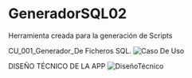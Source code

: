 # GeneradorSQL02
Herramienta creada para la generación de Scripts

CU_001_Generador_De Ficheros SQL.
![Caso De Uso](https://user-images.githubusercontent.com/34497080/111458353-9e051f00-8719-11eb-8dd2-cf895cafd478.png)


DISEÑO TÉCNICO DE LA APP 
![DiseñoTécnico](https://user-images.githubusercontent.com/34497080/111458356-9e9db580-8719-11eb-82de-a70092b27309.png)
